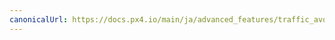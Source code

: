 ```yaml
---
canonicalUrl: https://docs.px4.io/main/ja/advanced_features/traffic_avoidance_utm
---
```


<Redirect to="../peripherals/adsb_flarm" />
